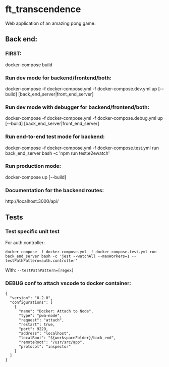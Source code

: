 # ft_transcendence
Web application of an amazing pong game.

## Back end:

### FIRST:
docker-compose build


### Run dev mode for backend/frontend/both:
docker-compose -f docker-compose.yml -f docker-compose.dev.yml up [--build] [back_end_server|front_end_server]

### Run dev mode with debugger for backend/frontend/both:
docker-compose -f docker-compose.yml -f docker-compose.debug.yml up [--build] [back_end_server|front_end_server]

### Run end-to-end test mode for backend:
docker-compose -f docker-compose.yml -f docker-compose.test.yml run back_end_server bash -c 'npm run test:e2ewatch'


### Run production mode:
docker-compose up [--build]

### Documentation for the backend routes:
http://localhost:3000/api/

## Tests

### Test specific unit test

For auth.controller:

`docker-compose -f docker-compose.yml -f docker-compose.test.yml run back_end_server bash -c 'jest --watchAll --maxWorkers=1 --testPathPattern=auth.controller'`

With:
`--testPathPattern=[regex]`

### DEBUG conf to attach vscode to docker container:
```
{
  "version": "0.2.0",
  "configurations": [
    {
      "name": "Docker: Attach to Node",
      "type": "pwa-node",
      "request": "attach",
      "restart": true,
      "port": 9229,
      "address": "localhost",
      "localRoot": "${workspaceFolder}/back_end",
      "remoteRoot": "/usr/src/app",
      "protocol": "inspector"
    }
  ]
}
```
